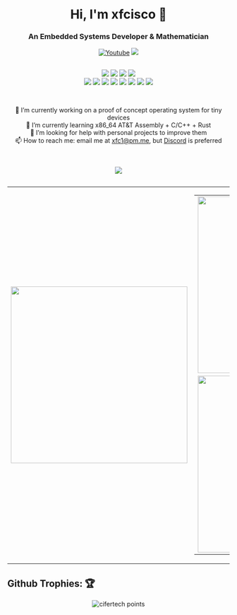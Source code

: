 <h1 align="center">Hi, I'm xfcisco 👋</h1>
<h3 align="center">An Embedded Systems Developer & Mathematician</h3>

<p align="center">
    <a href="https://www.youtube.com/channel/UCfhyTQpimu5Bp8Z4Q1rho1A?sub_confirmation=1" alt="Youtube Channel">
        <img alt="Youtube" title="Youtube" src="https://img.shields.io/badge/-Subscribe-red?style=for-the-badge&logo=youtube&logoColor=white" /></a>
    <a href="https://discord.gg/BJtTBNYHpp" alt="Programming and Linux Community">
        <img src="https://img.shields.io/discord/819650821314052106?color=7289DA&labelColor=4a64bd&logo=discord&logoColor=white&style=for-the-badge" /></a>
</p>

##

<p align="center">
    <img src="https://img.shields.io/badge/OS-ArcoLinux-informational?style=for-the-badge&logoColor=white&color=darkcyan" />
    <img src="https://img.shields.io/badge/WM-i3-informational?style=for-the-badge&logoColor=white&color=darkcyan" />
    <img src="https://img.shields.io/badge/Editor-NeoVim-informational?style=for-the-badge&logoColor=white&color=darkcyan" />
    <img src="https://img.shields.io/badge/Shell-Fish-informational?style=for-the-badge&logoColor=white&color=darkcyan" /><br>
    <img src="https://img.shields.io/badge/Language-Python-informational?style=for-the-badge&logoColor=white&color=blue" />
    <img src="https://img.shields.io/badge/Language-C/C++-informational?style=for-the-badge&logoColor=white&color=blue" />
    <img src="https://img.shields.io/badge/Language-Rust-informational?style=for-the-badge&logoColor=white&color=blue" />
    <img src="https://img.shields.io/badge/Language-Golang-informational?style=for-the-badge&logoColor=white&color=blue" />
    <img src="https://img.shields.io/badge/Language-Zig-informational?style=for-the-badge&logoColor=white&color=blue" />
    <img src="https://img.shields.io/badge/Language-Crystal-informational?style=for-the-badge&logoColor=white&color=blue" />
    <img src="https://img.shields.io/badge/Language-NodeJs-informational?style=for-the-badge&logoColor=white&color=blue" />
    <img src="https://img.shields.io/badge/Language-OCaml-informational?style=for-the-badge&logoColor=white&color=blue" />
</p>

<br>

<p align="center">
🔭 I’m currently working on a proof of concept operating system for tiny devices <br>
🌱 I’m currently learning x86_64 AT&T Assembly + C/C++ + Rust <br>
🤔 I’m looking for help with personal projects to improve them <br>
📫 How to reach me: email me at <a href = "mailto://xfc1@pm.me">xfc1@pm.me</a>, but <a href="https://discord.com/users/466533081327861770">Discord</a> is preferred <br>
</p>
    
<br>

<p align="center">
     <img src="https://dcbadge.vercel.app/api/shield/466533081327861770" />
</p>

##
<p align="center">
<table align="center" style="border: 0px solid black">
        <td><img width="400px" src="https://github-readme-stats.vercel.app/api/top-langs/?username=xfcisco&hide_border=true&show_icons=true&no-frame=true&theme=react" /></td>
        <td>
            <table style="border: 0px solid black">
                <tr>
                    <td><img width="400px" src="http://github-readme-streak-stats.herokuapp.com?user=xfcisco&theme=react&hide_border=true" /></td>
                </tr>
                <tr>
                    <td><img width="400px" src="https://github-readme-stats.vercel.app/api?username=xfcisco&show_icons=true&theme=react&hide_border=true" /></td>
                </tr>
            </table>
        </td>
</table>
</p>

## Github Trophies: 🏆️

<p align="center">
    <img src="https://github-profile-trophy.vercel.app/?username=xfcisco&theme=nord&hide_border=true&no-frame=true&row=1&column=7" alt="cifertech points"/>
</p>
